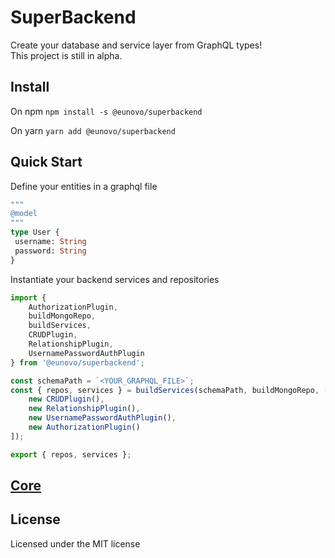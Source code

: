 # SuperBackend

Create your database and service layer from GraphQL types!  
This project is still in alpha.

## Install

On npm
`npm install -s @eunovo/superbackend`

On yarn
`yarn add @eunovo/superbackend`

## Quick Start

Define your entities in a graphql file
 ```graphql
 """
 @model
 """
 type User {
  username: String
  password: String
 }
 ```
Instantiate your backend services and repositories
```typescript
import {
    AuthorizationPlugin,
    buildMongoRepo,
    buildServices,
    CRUDPlugin,
    RelationshipPlugin,
    UsernamePasswordAuthPlugin
} from '@eunovo/superbackend';

const schemaPath = `<YOUR_GRAPHQL_FILE>`;
const { repos, services } = buildServices(schemaPath, buildMongoRepo, [
    new CRUDPlugin(),
    new RelationshipPlugin(),
    new UsernamePasswordAuthPlugin(),
    new AuthorizationPlugin()
]);

export { repos, services };
```

## [Core](https://github.com/Eunovo/athena/blob/main/packages/core/README.md)

## License
Licensed under the MIT license
